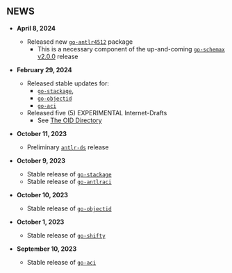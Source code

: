 ## NEWS

 - **April 8, 2024**
   - Released new [`go-antlr4512`](https://github.com/JesseCoretta/go-antlr4512) package
     - This is a necessary component of the up-and-coming [`go-schemax` v2.0.0](https://github.com/JesseCoretta/go-schemax) release

 - **February 29, 2024**
   - Released stable updates for:
     - [`go-stackage`](https://github.com/JesseCoretta/go-stackage),
     - [`go-objectid`](https://github.com/JesseCoretta/go-objectid)
     - [`go-aci`](https://github.com/JesseCoretta/go-aci)
   - Released five (5) EXPERIMENTAL Internet-Drafts
     - See [The OID Directory](http://oid.directory)

 - **October 11, 2023**
   - Preliminary [`antlr-ds`](https://github.com/JesseCoretta/antlr-ds) release

 - **October 9, 2023**
   - Stable release of [`go-stackage`](https://github.com/JesseCoretta/go-stackage)
   - Stable release of [`go-antlraci`](https://github.com/JesseCoretta/go-antlraci)

 - **October 10, 2023**
   - Stable release of [`go-objectid`](https://github.com/JesseCoretta/go-objectid)

 - **October 1, 2023**
   - Stable release of [`go-shifty`](https://github.com/JesseCoretta/go-shifty)

 - **September 10, 2023**
   - Stable release of [`go-aci`](https://github.com/JesseCoretta/go-aci)
